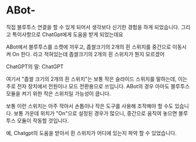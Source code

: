 # ABot-

직접 블루투스 연결을 할 수 있게 되어서 생각보다 신기한 경험을 하게 되었습니다.
그리고 특이사항으로 ChatGpt에게 도움을 받게 되었는데요


ABot에서 블루투스를 소켓에 끼우고, 좁쌀크기의 2개의 흰 스위치를 중간으로 이동시켜 On 한다.
라고 적혀있는데 좁쌀크기의 2개의 흰 스위치가 뭔지 모르겠어

ChatGPT의 말:
ChatGPT

여기서 "좁쌀 크기의 2개의 흰 스위치"는 보통 작은 슬라이드 스위치를 말하는데, 이는 주로 전자 장치에서 전원이나 모드 전환용으로 쓰입니다. ABot의 경우 아마도 블루투스 모듈을 켜기 위한 작은 스위치일 가능성이 큽니다.

보통 이런 스위치는 아주 작아서 손톱이나 작은 도구를 사용해 조작해야 할 수도 있습니다. 보통 가운데 위치가 "On"으로 설정된 경우가 많으니, 중간으로 움직여 놓으면 블루투스 모듈이 작동할 것입니다.


예, Chatgpt의 도움을 받아서 흰 스위치가 어디에 있는지 파악 할 수 있었습니다.
